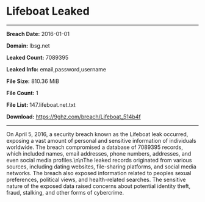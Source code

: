 # Lifeboat Leaked

------------
**Breach Date:** 2016-01-01

**Domain:** lbsg.net

**Leaked Count:** 7089395

**Leaked Info:** email,password,username

**File Size:** 810.36 MiB

**File Count:** 1

**File List:** 147.lifeboat.net.txt

**Download:** https://9ghz.com/breach/Lifeboat_514b4f

------------
On April 5, 2016, a security breach known as the Lifeboat leak occurred, exposing a vast amount of personal and sensitive information of individuals worldwide. The breach compromised a database of 7089395 records, which included names, email addresses, phone numbers, addresses, and even social media profiles.\n\nThe leaked records originated from various sources, including dating websites, file-sharing platforms, and social media networks. The breach also exposed information related to peoples sexual preferences, political views, and health-related searches. The sensitive nature of the exposed data raised concerns about potential identity theft, fraud, stalking, and other forms of cybercrime.
